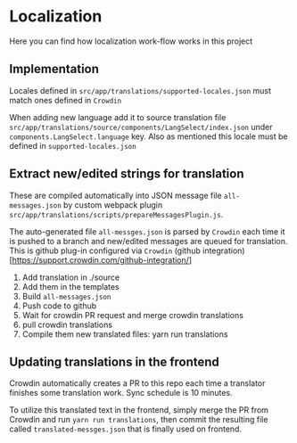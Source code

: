 # Localization
Here you can find how localization work-flow works in this project

## Implementation
Locales defined in `src/app/translations/supported-locales.json` must match ones defined in `Crowdin`

When adding new language add it to source translation file `src/app/translations/source/components/LangSelect/index.json` 
under `components.LangSelect.language` key.
Also as mentioned this locale must be defined in `supported-locales.json`

## Extract new/edited strings for translation
These are compiled automatically into JSON message file `all-messages.json` by custom webpack plugin `src/app/translations/scripts/prepareMessagesPlugin.js`.

The auto-generated file `all-messges.json` is parsed by `Crowdin` each time it is pushed to a branch and new/edited messages are queued for translation.
This is github plug-in configured via `Crowdin` (github integration)[https://support.crowdin.com/github-integration/]

1. Add translation in ./source
2. Add them in the templates
3. Build  `all-messages.json`
3. Push code to github
4. Wait for crowdin PR request and merge crowdin translations
5. pull crowdin translations
6. Compile them new translated files: yarn run translations

## Updating translations in the frontend
Crowdin automatically creates a PR to this repo each time a translator finishes some translation work. Sync schedule is 10 minutes.

To utilize this translated text in the frontend, simply merge the PR from Crowdin and run `yarn run translations`, then commit the resulting file called `translated-messges.json` that is finally used on frontend.